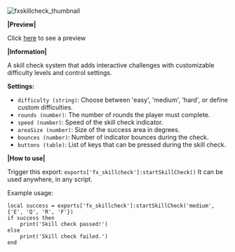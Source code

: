 ![fxskillcheck_thumbnail](https://github.com/user-attachments/assets/e5a87f99-420d-477b-8f53-7b141c29f237)

**|Preview|** 

Click [here](https://youtu.be/lPUXqyyXWQM) to see a preview

**|Information|** 

A skill check system that adds interactive challenges with customizable difficulty levels and control settings.

**Settings:**

* `difficulty (string)`: Choose between 'easy', 'medium', 'hard', or define custom difficulties.
* `rounds (number)`: The number of rounds the player must complete.
* `speed (number)`: Speed of the skill check indicator.
* `areaSize (number)`: Size of the success area in degrees.
* `bounces (number)`: Number of indicator bounces during the check.
* `buttons (table)`: List of keys that can be pressed during the skill check.

**|How to use|**

Trigger this export: `exports['fx_skillcheck']:startSkillCheck()` It can be used anywhere, in any script.

Example usage:

```
local success = exports['fx_skillcheck']:startSkillCheck('medium', {'E', 'Q', 'R', 'F'})
if success then
    print('Skill check passed!')
else
    print('Skill check failed.')
end
```
